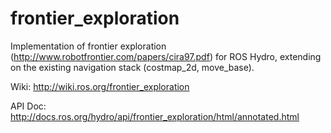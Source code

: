 frontier_exploration
====================

Implementation of frontier exploration (http://www.robotfrontier.com/papers/cira97.pdf) for ROS Hydro, extending on the existing navigation stack (costmap_2d, move_base).

Wiki: http://wiki.ros.org/frontier_exploration

API Doc: http://docs.ros.org/hydro/api/frontier_exploration/html/annotated.html
